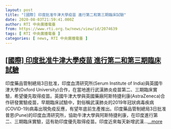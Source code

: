 ```yaml
---
layout: post
title: "[國際] 印度批准牛津大學疫苗 進行第二和第三期臨床試驗"
date: 2020-08-03T21:59:41.000Z
author: RTI 中央廣播電臺
from: https://www.rti.org.tw/news/view/id/2074639
tags: [ RTI 中央廣播電臺 ]
categories: [ news, RTI 中央廣播電臺 ]
---
```

<!--1596491981000-->
[[國際] 印度批准牛津大學疫苗 進行第二和第三期臨床試驗](https://www.rti.org.tw/news/view/id/2074639)
------

<div>
印度藥品管制總局3日批准，印度血清研究所(Serum Institute of India)與英國牛津大學(Oxford University)合作，在當地進行武漢肺炎疫苗第二、三期臨床實驗，希望優先取得疫苗。英國牛津大學與英國藥廠阿斯特捷利康(AstraZeneca)合作研發實驗疫苗，早期臨床試驗中，對俗稱武漢肺炎的2019年冠狀病毒疾病(COVID-19)病毒出現免疫反應，有望年底前生產推出。印度藥品管制總局3日批准普恩(Pune)的印度血清研究所，協助牛津大學與阿斯特捷利康，在印度進行第二、三期臨床實驗，這有助印度優先取得疫苗。印度近來每天新增武漢...<a target="_blank" href="https://www.rti.org.tw/news/view/id/2074639">...more</a>
</div>

